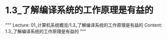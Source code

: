 # 1.3_了解编译系统的工作原理是有益的

"""
Lecture: 01_计算机系统概览/1.3_了解编译系统的工作原理是有益的
Content: 1.3_了解编译系统的工作原理是有益的
"""

